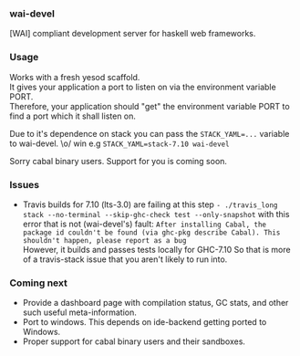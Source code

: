 ### wai-devel
[WAI] compliant development server for haskell web frameworks.

### Usage
Works with a fresh yesod scaffold.  
It gives your application a port to listen on via the environment variable PORT.  
Therefore, your application should "get" the environment variable PORT to find a port which it shall listen on.

Due to it's dependence on stack you can pass the `STACK_YAML=...` variable to wai-devel. \o/ win
e.g `STACK_YAML=stack-7.10 wai-devel`

Sorry cabal binary users. Support for you is coming soon.

### Issues

- Travis builds for 7.10 (lts-3.0) are failing at this step `- ./travis_long stack --no-terminal --skip-ghc-check test --only-snapshot` with this error that is not (wai-devel's) fault: `After installing Cabal, the package id couldn't be found (via ghc-pkg describe Cabal). This shouldn't happen, please report as a bug`  
However, it builds and passes tests locally for GHC-7.10 So that is more of a travis-stack issue that you aren't likely to run into.

### Coming next

- Provide a dashboard page with compilation status, GC stats, and other such useful meta-information.
- Port to windows. This depends on ide-backend getting ported to Windows.
- Proper support for cabal binary users and their sandboxes.
